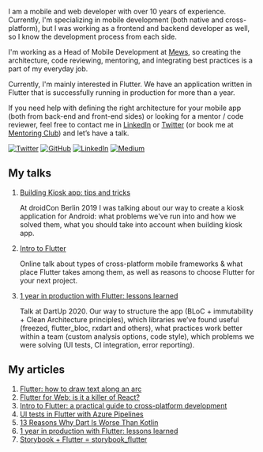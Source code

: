 I am a mobile and web developer with over 10 years of experience. Currently, I'm specializing in mobile development
(both native and cross-platform), but I was working as a frontend and backend developer as well, so I know the
development process from each side.

I'm working as a Head of Mobile Development at [Mews](https://github.com/mewsSystems/developers), so creating the
architecture, code reviewing, mentoring, and integrating best practices is a part of my everyday job.

Currently, I'm mainly interested in Flutter. We have an application written in Flutter that is successfully running in
production for more than a year.

If you need help with defining the right architecture for your mobile app (both from back-end and front-end sides) or
looking for a mentor / code reviewer, feel free to contact me in [LinkedIn](https://www.linkedin.com/in/ookamikb/)
or [Twitter](https://twitter.com/ookami_kb) (or book me at [Mentoring Club](https://www.mentoring-club.com/the-mentors/kirill-bubochkin)) and let’s have a talk.

[![Twitter](https://img.shields.io/twitter/follow/ookami_kb?label=Twitter&style=social)](https://twitter.com/ookami_kb)
[![GitHub](https://img.shields.io/github/followers/ookami-kb?label=GitHub&style=social)](https://github.com/ookami-kb/)
[![LinkedIn](https://img.shields.io/static/v1?logo=linkedin&message=LinkedIn&color=0077B5&label=)](https://www.linkedin.com/in/ookamikb/)
[![Medium](https://img.shields.io/static/v1?logo=medium&message=Medium&color=000&label=)](https://ookamikb.medium.com)

## My talks

1. [Building Kiosk app: tips and tricks](https://www.droidcon.com/media-detail?video=353079956)

   At droidCon Berlin 2019 I was talking about our way to create a kiosk application for Android: what problems we've
   run into and how we solved them, what you should take into account when building kiosk app.
2. [Intro to Flutter](https://youtu.be/P1SLlW-kIp4)

   Online talk about types of cross-platform mobile frameworks & what place Flutter takes among them, as well as reasons
   to choose Flutter for your next project.
3. [1 year in production with Flutter: lessons learned](https://youtu.be/ARP5AozTplw)

   Talk at DartUp 2020. Our way to structure the app (BLoC + immutability + Clean Architecture principles), which
   libraries we’ve found useful (freezed, flutter_bloc, rxdart and others), what practices work better within a team
   (custom analysis options, code style), which problems we were solving (UI tests, CI integration, error reporting).

## My articles

1. [Flutter: how to draw text along an arc](https://medium.com/mews-devs/flutter-how-to-draw-text-along-an-arc-840d5501db69)
2. [Flutter for Web: is it a killer of React?](https://medium.com/mews-devs/flutter-for-web-is-it-a-killer-of-react-3d590fb8f4c5)
3. [Intro to Flutter: a practical guide to cross-platform development](https://medium.com/mews-devs/intro-to-flutter-a-practical-guide-to-cross-platform-development-937d4fafba0)
4. [UI tests in Flutter with Azure Pipelines](https://medium.com/flutter-community/ui-tests-in-flutter-with-azure-pipelines-c86dea44a0c2)
5. [13 Reasons Why Dart Is Worse Than Kotlin](https://medium.com/swlh/13-reasons-why-dart-is-worse-than-kotlin-9d315301528f)
6. [1 year in production with Flutter: lessons learned](https://medium.com/mews-devs/1-year-in-production-with-flutter-lessons-learned-5de86723c5df)
7. [Storybook + Flutter = storybook_flutter](https://medium.com/flutter-community/storybook-flutter-storybook-flutter-7fbe23a8188a)
